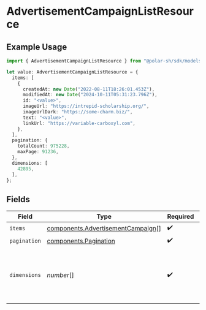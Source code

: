 # AdvertisementCampaignListResource

## Example Usage

```typescript
import { AdvertisementCampaignListResource } from "@polar-sh/sdk/models/components";

let value: AdvertisementCampaignListResource = {
  items: [
    {
      createdAt: new Date("2022-08-11T18:26:01.453Z"),
      modifiedAt: new Date("2024-10-11T05:31:23.796Z"),
      id: "<value>",
      imageUrl: "https://intrepid-scholarship.org/",
      imageUrlDark: "https://some-charm.biz/",
      text: "<value>",
      linkUrl: "https://variable-carboxyl.com",
    },
  ],
  pagination: {
    totalCount: 975228,
    maxPage: 91236,
  },
  dimensions: [
    42895,
  ],
};
```

## Fields

| Field                                                                                  | Type                                                                                   | Required                                                                               | Description                                                                            |
| -------------------------------------------------------------------------------------- | -------------------------------------------------------------------------------------- | -------------------------------------------------------------------------------------- | -------------------------------------------------------------------------------------- |
| `items`                                                                                | [components.AdvertisementCampaign](../../models/components/advertisementcampaign.md)[] | :heavy_check_mark:                                                                     | N/A                                                                                    |
| `pagination`                                                                           | [components.Pagination](../../models/components/pagination.md)                         | :heavy_check_mark:                                                                     | N/A                                                                                    |
| `dimensions`                                                                           | *number*[]                                                                             | :heavy_check_mark:                                                                     | The dimensions (width, height) in pixels of the advertisement images.                  |